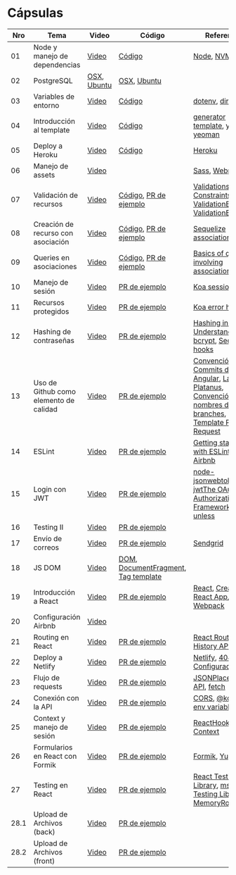 # Cápsulas

|Nro | Tema | Video | Código | Referencias |
|----|-------|-------|--------------|--------|
| 01 | Node y manejo de dependencias | [Video](https://drive.google.com/file/d/1DwAJ-9YSvp2DmE7ztKEHt0i5xhrF4BO2/view?usp=sharing) | [Código](./cápsula_01) | [Node](https://nodejs.org/es/), [NVM](https://github.com/nvm-sh/nvm), [Yarn](https://yarnpkg.com/) |
| 02 | PostgreSQL | [OSX](https://drive.google.com/file/d/1flEsuwZi4KEplvODpZNMwcF0tpVbfOwL/view?usp=sharing), [Ubuntu](https://drive.google.com/file/d/1XYLzMbhYtv_fahRV1OkFBewVUgDiwypO/view?usp=sharing) | [OSX](./cápsula_02/osx), [Ubuntu](./cápsula_02/ubuntu) | |
| 03 | Variables de entorno | [Video](https://drive.google.com/file/d/1_0A99H8FML68gLKSRhMPyLRiUb0iUDBm/view?usp=sharing) | [Código](./cápsula_03) | [dotenv](https://www.npmjs.com/package/dotenv), [direnv](https://direnv.net/) |
| 04 |Introducción al template | [Video](https://drive.google.com/file/d/1gWmIK0MJz624SOWCv7_yMyu5NIXF2l1U/view?usp=sharing) | [Código](./cápsula_04) | [generator template](https://github.com/IIC2513/generator-template), [yarn](https://yarnpkg.com/), [yeoman](https://yeoman.io/) |
| 05 |Deploy a Heroku | [Video](https://drive.google.com/file/d/1sOunfKmzyBwNkda45eAWxLy1a2WTxRtC/view?usp=sharing) | [Código](./cápsula_05) | [Heroku](https://devcenter.heroku.com/)|
| 06 |Manejo de assets | [Video](https://drive.google.com/file/d/11iLY0tONvC5igEhujWV-dtcxOjVjKDoa/view?usp=sharing) | | [Sass](https://sass-lang.com/guide), [Webpack](https://webpack.js.org/)|
| 07 |Validación de recursos | [Video](https://drive.google.com/file/d/11iUKVAgeXLtod7F2tSmxdNqin75tqpub/view?usp=sharing) | [Código](./cápsula_07), [PR de ejemplo](https://github.com/IIC2513-2021-2/soundify/pull/2) | [Validations & Constraints](https://sequelize.org/master/manual/validations-and-constraints.html), [ValidationError](https://sequelize.org/master/class/lib/errors/validation-error.js~ValidationError.html), [ValidationErrorItem](https://sequelize.org/master/class/lib/errors/validation-error.js~ValidationErrorItem.html) |
| 08 |Creación de recurso con asociación | [Video](https://drive.google.com/file/d/1_sIFatmt5mbFsQkcZQwNKQwAo57rRR-2/view?usp=sharing) | [Código](./cápsula_08), [PR de ejemplo](https://github.com/IIC2513-2021-2/soundify/pull/5) | [Sequelize associations](https://sequelize.org/master/manual/assocs.html)|
| 09 |Queries en asociaciones | [Video](https://drive.google.com/file/d/1-rnPjxFXEikKy7cZctRErzBriSjNSjTK/view?usp=sharing) | [Código](./cápsula_09), [PR de ejemplo](https://github.com/IIC2513-2021-2/soundify/pull/6) | [Basics of queries involving associations](https://sequelize.org/master/manual/assocs.html#basics-of-queries-involving-associations)|
| 10 | Manejo de sesión | [Video](https://drive.google.com/file/d/1WErLd6UjfTdFm0i2aZogZgRW-GVrTuEm/view?usp=sharing) | [PR de ejemplo](https://github.com/IIC2513-2021-2/soundify/pull/8)| [Koa session](https://github.com/koajs/session)|
| 11 | Recursos protegidos | [Video](https://drive.google.com/file/d/1372964NtszpNyDGJfhRfdjadR3Q-UFC4/view?usp=sharing) | [PR de ejemplo](https://github.com/IIC2513-2021-2/soundify/pull/10)| [Koa error handling](https://github.com/koajs/koa/wiki/Error-Handling)|
| 12 | Hashing de contraseñas | [Video](https://drive.google.com/file/d/1Vp-srh14-yVPCfJAWL2sc253G-QFkamL/view?usp=sharing) | [PR de ejemplo](https://github.com/IIC2513-2021-2/soundify/pull/11)| [Hashing in Action: Understanding bcrypt](https://auth0.com/blog/hashing-in-action-understanding-bcrypt/), [Sequelize hooks](https://sequelize.org/master/manual/hooks.html) |
| 13 | Uso de Github como elemento de calidad | [Video](https://drive.google.com/file/d/10l2XNQuZAYHLY2YD-8shyIx9zm9zpCgB/view?usp=sharing) | [PR de ejemplo](https://github.com/IIC2513-2021-2/soundify/pull/13)| [Convención de Commits de Angular](https://github.com/angular/angular/blob/22b96b9/CONTRIBUTING.md#type), [La guía de Platanus](https://la-guia.platan.us/setup/proyectos/git), [Convención de nombres de branches](https://idiv-biodiversity.github.io/git-knowledge-base/branch-naming-conventions.html), [Template Pull Request](https://docs.github.com/es/communities/using-templates-to-encourage-useful-issues-and-pull-requests/creating-a-pull-request-template-for-your-repository) |
| 14 | ESLint | [Video](https://drive.google.com/file/d/1G1-e0AsO5X7Pe-3srihPniFNE-18oVIp/view)| [PR de ejemplo](https://github.com/IIC2513-2021-2/soundify/pull/15)| [Getting started with ESLint](https://eslint.org/docs/user-guide/getting-started), [Guia Airbnb](https://github.com/airbnb/javascript?utm_content=buffer53877&utm_medium=social&utm_source=facebook.com&utm_campaign=buffer) |
| 15 | Login con JWT | [Video](https://drive.google.com/file/d/1Wor427noXQ90w4blVWWWJMXD9vsi_2uT/view?usp=sharing)| [PR de ejemplo](https://github.com/IIC2513-2021-2/soundify/pull/17)| [node-jsonwebtoken](https://github.com/auth0/node-jsonwebtoken),[koa-jwt](https://github.com/koajs/jwt)[The OAuth 2.0 Authorization Framework](https://datatracker.ietf.org/doc/html/rfc6749#section-5.1),[koa-unless](https://github.com/Foxandxss/koa-unless) |
| 16 | Testing II | [Video](https://drive.google.com/file/d/1HiSbiWfchn56n-TUNeE2H4P9cteAz48d/view?usp=sharing)| [PR de ejemplo](https://github.com/IIC2513-2021-2/soundify/pull/21)|  |
| 17 | Envío de correos | [Video](https://drive.google.com/file/d/1W89VOipQf8OB6QGGifdqOy0GpGVHqs2w/view?usp=sharing)| [PR de ejemplo](https://github.com/IIC2513-2021-2/soundify/pull/19)| [Sendgrid](https://sendgrid.com/) |
| 18 | JS DOM | [Video](https://drive.google.com/file/d/1ISTbL4ecCTTz9NyFT2wtkuzsa5bWlbiG/view?usp=sharing) | [DOM](https://developer.mozilla.org/es/docs/Web/API/Document_Object_Model/Introduction), [DocumentFragment](https://developer.mozilla.org/es/docs/Web/API/DocumentFragment), [Tag template](https:/https://drive.google.com/file/d/1ISTbL4ecCTTz9NyFT2wtkuzsa5bWlbiG/view?usp=sharing/www.w3schools.com/tags/tag_template.asp) 
| 19 | Introducción a React | [Video](https://drive.google.com/file/d/1jXKTG0Eg2pirZTXsNxjmFeAqVLmS7TDZ/view?usp=sharing)| [PR de ejemplo](https://github.com/IIC2513-2021-2/soundify-front/pull/1)| [React](https://reactjs.org/), [Create React App](https://create-react-app.dev/docs/getting-started/#yarn), [Webpack](https://webpack.js.org/) |
| 20 | Configuración Airbnb | [Video](https://drive.google.com/file/d/1xeYv7_-kN1EhWI6hwDNn9m7LfQyV9n0z/view?usp=sharing)|  |  |
| 21 | Routing en React |  [Video](https://drive.google.com/file/d/1I6dd-lEiZ-ym6eLIFDiaeOa11hS6e3BQ/view?usp=sharing) | [PR de ejemplo](https://github.com/IIC2513-2021-2/soundify-front/pull/2)| [React Router](https://reactrouter.com/), [History API](https://developer.mozilla.org/es/docs/Web/API/History) |
| 22 | Deploy a Netlify |  [Video](https://drive.google.com/file/d/1eiC0iQEqETUtb_w9ykAoqhAYc5wfkeJ0/view?usp=sharing) | [PR de ejemplo](https://github.com/IIC2513-2021-2/soundify-front/pull/3)| [Netlify](https://www.netlify.com/), [404 error](https://dev.to/rajeshroyal/page-not-found-error-on-netlify-reactjs-react-router-solved-43oa), [Configuración](https://www.netlify.com/blog/2019/01/16/redirect-rules-for-all-how-to-configure-redirects-for-your-static-site/) |
| 23 | Flujo de requests |  [Video](https://drive.google.com/file/d/1vhActcSgul03r2SzNjXcBlXfdSbEb2Lq/view?usp=sharing) | [PR de ejemplo](https://github.com/IIC2513-2021-2/soundify-front/pull/4)| [JSONPlaceholder API](https://jsonplaceholder.typicode.com/), [fetch](https://developer.mozilla.org/es/docs/Web/API/Fetch_API/Using_Fetch) |
| 24 | Conexión con la API |  [Video](https://drive.google.com/file/d/175cNojkWHSu8dLxRhnMf7EpRuImJWRUj/view?usp=sharing) | [PR de ejemplo](https://github.com/IIC2513-2021-2/soundify-front/pull/6)| [CORS](https://developer.mozilla.org/es/docs/Web/HTTP/CORS), [@koa/cors](https://github.com/koajs/cors), [env variables](https://create-react-app.dev/docs/adding-custom-environment-variables/) |
| 25 | Context y manejo de sesión |  [Video](https://drive.google.com/file/d/1h5zFjIXB3AToS9E6vFV4DkJUBQVE6VoF/view?usp=sharing) | [PR de ejemplo](https://github.com/IIC2513-2021-2/soundify-front/pull/7)| [ReactHooks](https://reactjs.org/docs/hooks-reference.html), [Context](https://reactjs.org/docs/context.html)|
| 26 | Formularios en React con Formik |  [Video](https://drive.google.com/file/d/1hBUKcT0E7E8vp2lNucH44Q4bsqCdRYnw/view?usp=sharing) | [PR de ejemplo](https://github.com/IIC2513-2021-2/soundify-front/pull/8)| [Formik](https://formik.org/), [Yup](https://github.com/jquense/yup)|
| 27 | Testing en React |  [Video](https://drive.google.com/file/d/1lMr9yo97sfqs-GeUxNEpZs_P_4TLGTv5/view?usp=sharing) | [PR de ejemplo](https://github.com/IIC2513-2021-2/soundify-front/pull/9)| [React Testing Library](https://create-react-app.dev/docs/running-tests/#react-testing-library), [msw](https://mswjs.io/docs/), [Más Testing Library](https://testing-library.com/docs/react-testing-library/intro/), [MemoryRouter](https://v5.reactrouter.com/web/api/MemoryRouter) |
|28.1| Upload de Archivos (back)| [Video](https://drive.google.com/file/d/1-EZ5g2_2ITMXnn1xrDJQjwAOIlY4KODw/view?usp=sharing) | [PR de ejemplo](https://github.com/IIC2513-2021-2/soundify/pull/25)| |         
|28.2| Upload de Archivos (front)| [Video](https://drive.google.com/file/d/1lVopIHzJVoN2tY61_kJ1SP98apkXnyrL/view?usp=sharing) | [PR de ejemplo](https://github.com/IIC2513-2021-2/soundify-front/pull/10)| | 

